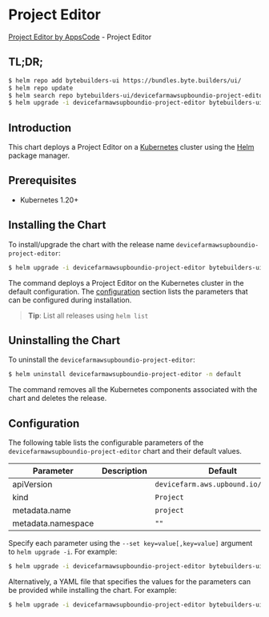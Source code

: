 # Project Editor

[Project Editor by AppsCode](https://byte.builders) - Project Editor

## TL;DR;

```bash
$ helm repo add bytebuilders-ui https://bundles.byte.builders/ui/
$ helm repo update
$ helm search repo bytebuilders-ui/devicefarmawsupboundio-project-editor --version=v0.4.18
$ helm upgrade -i devicefarmawsupboundio-project-editor bytebuilders-ui/devicefarmawsupboundio-project-editor -n default --create-namespace --version=v0.4.18
```

## Introduction

This chart deploys a Project Editor on a [Kubernetes](http://kubernetes.io) cluster using the [Helm](https://helm.sh) package manager.

## Prerequisites

- Kubernetes 1.20+

## Installing the Chart

To install/upgrade the chart with the release name `devicefarmawsupboundio-project-editor`:

```bash
$ helm upgrade -i devicefarmawsupboundio-project-editor bytebuilders-ui/devicefarmawsupboundio-project-editor -n default --create-namespace --version=v0.4.18
```

The command deploys a Project Editor on the Kubernetes cluster in the default configuration. The [configuration](#configuration) section lists the parameters that can be configured during installation.

> **Tip**: List all releases using `helm list`

## Uninstalling the Chart

To uninstall the `devicefarmawsupboundio-project-editor`:

```bash
$ helm uninstall devicefarmawsupboundio-project-editor -n default
```

The command removes all the Kubernetes components associated with the chart and deletes the release.

## Configuration

The following table lists the configurable parameters of the `devicefarmawsupboundio-project-editor` chart and their default values.

|     Parameter      | Description |                    Default                     |
|--------------------|-------------|------------------------------------------------|
| apiVersion         |             | <code>devicefarm.aws.upbound.io/v1beta1</code> |
| kind               |             | <code>Project</code>                           |
| metadata.name      |             | <code>project</code>                           |
| metadata.namespace |             | <code>""</code>                                |


Specify each parameter using the `--set key=value[,key=value]` argument to `helm upgrade -i`. For example:

```bash
$ helm upgrade -i devicefarmawsupboundio-project-editor bytebuilders-ui/devicefarmawsupboundio-project-editor -n default --create-namespace --version=v0.4.18 --set apiVersion=devicefarm.aws.upbound.io/v1beta1
```

Alternatively, a YAML file that specifies the values for the parameters can be provided while
installing the chart. For example:

```bash
$ helm upgrade -i devicefarmawsupboundio-project-editor bytebuilders-ui/devicefarmawsupboundio-project-editor -n default --create-namespace --version=v0.4.18 --values values.yaml
```
